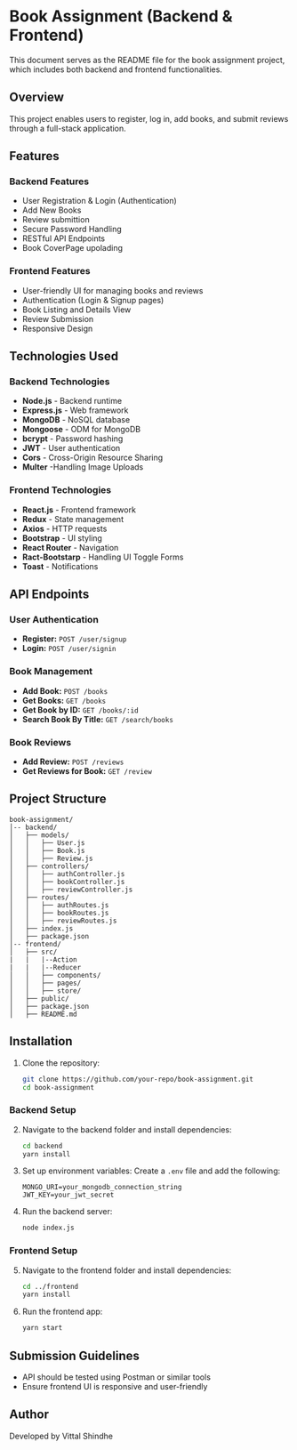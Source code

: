 # Book Assignment (Backend & Frontend)

This document serves as the README file for the book assignment project, which includes both backend and frontend functionalities.

## Overview
This project enables users to register, log in, add books, and submit reviews through a full-stack application.

## Features
### **Backend Features**
- User Registration & Login (Authentication)
- Add New Books
- Review submittion
- Secure Password Handling
- RESTful API Endpoints
- Book CoverPage upolading

### **Frontend Features**
- User-friendly UI for managing books and reviews
- Authentication (Login & Signup pages)
- Book Listing and Details View
- Review Submission 
- Responsive Design

## Technologies Used
### **Backend Technologies**
- **Node.js** - Backend runtime
- **Express.js** - Web framework
- **MongoDB** - NoSQL database
- **Mongoose** - ODM for MongoDB
- **bcrypt** - Password hashing
- **JWT** - User authentication
- **Cors** - Cross-Origin Resource Sharing
- **Multer** -Handling Image Uploads

### **Frontend Technologies**
- **React.js** - Frontend framework
- **Redux** - State management
- **Axios** - HTTP requests
- **Bootstrap** - UI styling
- **React Router** - Navigation
- **Ract-Bootstarp** - Handling UI Toggle Forms
- **Toast** - Notifications 

## API Endpoints

### **User Authentication**
- **Register:** `POST /user/signup`
- **Login:** `POST /user/signin`

### **Book Management**
- **Add Book:** `POST /books`
- **Get Books:** `GET /books`
- **Get Book by ID:** `GET /books/:id`
- **Search Book By Title:** `GET /search/books`

### **Book Reviews**
- **Add Review:** `POST /reviews`
- **Get Reviews for Book:** `GET /review`

## Project Structure
```
book-assignment/
│-- backend/
│   ├── models/
│   │   ├── User.js
│   │   ├── Book.js
│   │   ├── Review.js
│   ├── controllers/
│   │   ├── authController.js
│   │   ├── bookController.js
│   │   ├── reviewController.js
│   ├── routes/
│   │   ├── authRoutes.js
│   │   ├── bookRoutes.js
│   │   ├── reviewRoutes.js
│   ├── index.js
│   ├── package.json
│-- frontend/
│   ├── src/
|   |   |--Action
|   |   |--Reducer
│   │   ├── components/
│   │   ├── pages/
│   │   ├── store/
│   ├── public/
│   ├── package.json
│   ├── README.md
```

## Installation
1. Clone the repository:
   ```bash
   git clone https://github.com/your-repo/book-assignment.git
   cd book-assignment
   ```

### **Backend Setup**
2. Navigate to the backend folder and install dependencies:
   ```bash
   cd backend
   yarn install
   ```
3. Set up environment variables:
   Create a `.env` file and add the following:
   ```env
   MONGO_URI=your_mongodb_connection_string
   JWT_KEY=your_jwt_secret
   ```
4. Run the backend server:
   ```bash
   node index.js
   ```

### **Frontend Setup**
5. Navigate to the frontend folder and install dependencies:
   ```bash
   cd ../frontend
   yarn install
   ```
6. Run the frontend app:
   ```bash
   yarn start
   ```

## Submission Guidelines
- API should be tested using Postman or similar tools
- Ensure frontend UI is responsive and user-friendly


## Author
Developed by Vittal Shindhe

